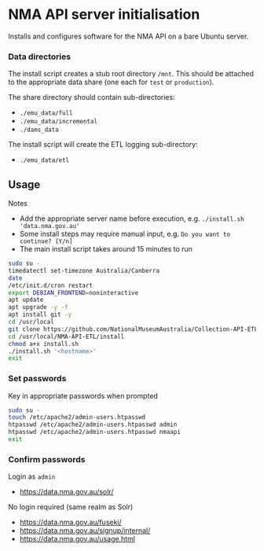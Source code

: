 # NMA API server initialisation

Installs and configures software for the NMA API on a bare Ubuntu server.  

### Data directories

The install script creates a stub root directory `/mnt`. This should be attached
to the appropriate data share (one each for `test` or `production`).

The share directory should contain sub-directories:
* `./emu_data/full`
* `./emu_data/incremental`
* `./dams_data`

The install script will create the ETL logging sub-directory:
* `./emu_data/etl`

## Usage

Notes
* Add the appropriate server name before execution, e.g. `./install.sh 'data.nma.gov.au'` 
* Some install steps may require manual input, e.g. `Do you want to continue? [Y/n]`
* The main install script takes around 15 minutes to run

```sh
sudo su -
timedatectl set-timezone Australia/Canberra
date
/etc/init.d/cron restart
export DEBIAN_FRONTEND=noninteractive
apt update
apt upgrade -y -f
apt install git -y
cd /usr/local
git clone https://github.com/NationalMuseumAustralia/Collection-API-ETL.git NMA-API-ETL
cd /usr/local/NMA-API-ETL/install
chmod a+x install.sh
./install.sh '<hostname>'
exit
```

### Set passwords

Key in appropriate passwords when prompted

```sh
sudo su -
touch /etc/apache2/admin-users.htpasswd
htpasswd /etc/apache2/admin-users.htpasswd admin
htpasswd /etc/apache2/admin-users.htpasswd nmaapi
exit
```

### Confirm passwords

Login as `admin`
* https://data.nma.gov.au/solr/ 

No login required (same realm as Solr)
* https://data.nma.gov.au/fuseki/
* https://data.nma.gov.au/signup/internal/
* https://data.nma.gov.au/usage.html
